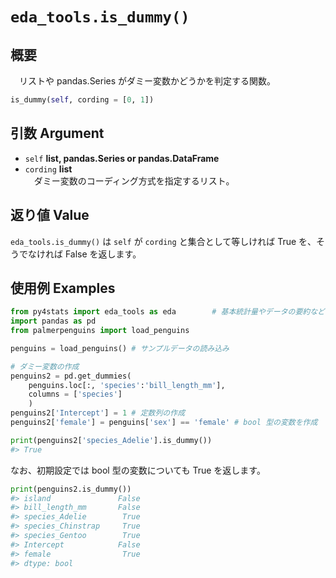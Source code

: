 # `eda_tools.is_dummy()`

## 概要

　リストや pandas.Series がダミー変数かどうかを判定する関数。

```python
is_dummy(self, cording = [0, 1])
```

## 引数 Argument

- `self` **list, pandas.Series or pandas.DataFrame** <br>
- `cording` **list** <br>
　ダミー変数のコーディング方式を指定するリスト。

## 返り値 Value

`eda_tools.is_dummy()` は `self` が `cording`  と集合として等しければ True を、そうでなければ False を返します。

## 使用例 Examples

```python
from py4stats import eda_tools as eda        # 基本統計量やデータの要約など
import pandas as pd
from palmerpenguins import load_penguins

penguins = load_penguins() # サンプルデータの読み込み

# ダミー変数の作成
penguins2 = pd.get_dummies(
    penguins.loc[:, 'species':'bill_length_mm'], 
    columns = ['species']
    )
penguins2['Intercept'] = 1 # 定数列の作成
penguins2['female'] = penguins['sex'] == 'female' # bool 型の変数を作成

print(penguins2['species_Adelie'].is_dummy())
#> True
```

なお、初期設定では bool 型の変数についても True を返します。

```python
print(penguins2.is_dummy())
#> island               False
#> bill_length_mm       False
#> species_Adelie        True
#> species_Chinstrap     True
#> species_Gentoo        True
#> Intercept            False
#> female                True
#> dtype: bool
```
